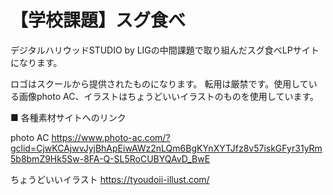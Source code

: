 # 【学校課題】スグ食べ
デジタルハリウッドSTUDIO by LIGの中間課題で取り組んだスグ食べLPサイトになります。

ロゴはスクールから提供されたものになります。
転用は厳禁です。使用している画像photo AC、イラストはちょうどいいイラストのものを使用しています。

■ 各種素材サイトへのリンク

photo AC
https://www.photo-ac.com/?gclid=CjwKCAjwvJyjBhApEiwAWz2nLQm6BgKYnXYTJfz8v57iskGFyr31yRm5b8bmZ9Hk5Sw-8FA-Q-SL5RoCUBYQAvD_BwE

ちょうどいいイラスト
https://tyoudoii-illust.com/
